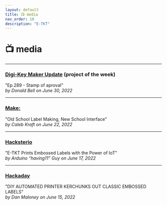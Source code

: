 ```yaml
---
layout: default
title: 📺 media
nav_order: 10
description: "E-TKT"
---
```


# 📺 **media**

----

### <a href="https://www.youtube.com/watch?v=3jpaBhROYGc" target="_blank">Digi-Key Maker Update</a> (project of the week)
"Ep.289 - Stamp of aproval"<br>
*by Donald Bell on June 30, 2022*

----

### <a href="https://makezine.com/article/maker-news/old-school-label-making-new-school-interface/" target="_blank">Make:</a>
"Old School Label Making, New School Interface"<br>
*by Caleb Kraft on June 22, 2022*

----

### <a href="https://www.hackster.io/news/e-tkt-prints-embossed-labels-with-the-power-of-iot-5ad25299cf22" target="_blank">Hacksterio</a>
"E-TKT Prints Embossed Labels with the Power of IoT"<br>
*by Arduino “having11” Guy on June 17, 2022*

----

### <a href="https://hackaday.com/2022/06/15/diy-automated-printer-kerchunks-out-classic-embossed-labels/" target="_blank">Hackaday</a>
"DIY AUTOMATED PRINTER KERCHUNKS OUT CLASSIC EMBOSSED LABELS"<br>
*by Dan Maloney on June 15, 2022*
